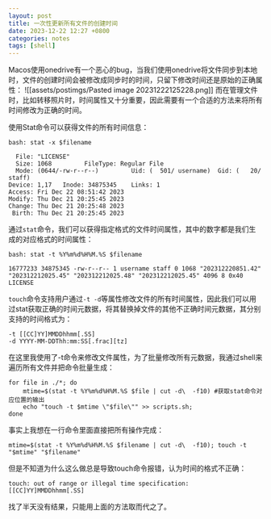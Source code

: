 ```yaml
---
layout: post
title: 一次性更新所有文件的创建时间
date: 2023-12-22 12:27 +0800
categories: notes
tags: [shell]
---
```

Macos使用onedrive有一个恶心的bug，当我们使用onedrive将文件同步到本地时，文件的创建时间会被修改成同步时的时间，只留下修改时间还是原始的正确属性：
![[assets/postimgs/Pasted image 20231222125228.png]]
而在管理文件时，比如转移照片时，时间属性又十分重要，因此需要有一个合适的方法来将所有时间修改为正确的时间。

使用Stat命令可以获得文件的所有时间信息：
```shell
bash: stat -x $filename

  File: "LICENSE"
  Size: 1068         FileType: Regular File
  Mode: (0644/-rw-r--r--)         Uid: (  501/ username)  Gid: (   20/   staff)
Device: 1,17   Inode: 34875345    Links: 1
Access: Fri Dec 22 08:51:42 2023
Modify: Thu Dec 21 20:25:45 2023
Change: Thu Dec 21 20:25:48 2023
 Birth: Thu Dec 21 20:25:45 2023

```

通过`stat`命令，我们可以获得指定格式的文件时间属性，其中的数字都是我们生成的对应格式的时间属性：
```shell
bash: stat -t %Y%m%d%H%M.%S $filename

16777233 34875345 -rw-r--r-- 1 username staff 0 1068 "202312220851.42" "202312212025.45" "202312212025.48" "202312212025.45" 4096 8 0x40 LICENSE
```

`touch`命令支持用户通过`-t -d`等属性修改文件的所有时间属性，因此我们可以用过stat获取正确的时间元数据，将其替换掉文件的其他不正确时间元数据，其分别支持的时间格式为：
```shell
-t [[CC]YY]MMDDhhmm[.SS]
-d YYYY-MM-DDThh:mm:SS[.frac][tz]
```

在这里我使用了-t命令来修改文件属性，为了批量修改所有元数据，我通过shell来遍历所有文件并把命令批量生成：
```shell
for file in ./*; do
	mtime=$(stat -t %Y%m%d%H%M.%S $file | cut -d\  -f10) #获取stat命令对应位置的输出
	echo "touch -t $mtime \"$file\"" >> scripts.sh; 
done
```
事实上我想在一行命令里面直接把所有操作完成：
```shell
mtime=$(stat -t %Y%m%d%H%M.%S $filename | cut -d\  -f10); touch -t "$mtime" "$filename"
```
但是不知道为什么这么做总是导致touch命令报错，认为时间的格式不正确：
```shell
touch: out of range or illegal time specification: [[CC]YY]MMDDhhmm[.SS]
```
找了半天没有结果，只能用上面的方法取而代之了。